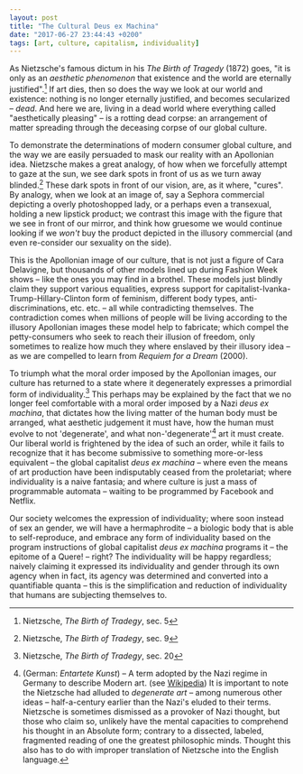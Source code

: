 ```yaml
---
layout: post
title: "The Cultural Deus ex Machina"
date: "2017-06-27 23:44:43 +0200"
tags: [art, culture, capitalism, individuality]
---
```


As Nietzsche's famous dictum in his *The Birth of Tragedy* (1872) goes, "it is only as an *aesthetic phenomenon* that existence and the world are eternally justified".[^3] If art dies, then so does the way we look at our world and existence: nothing is no longer eternally justified, and becomes secularized – *dead*. And here we are, living in a dead world where everything called "aesthetically pleasing" – is a rotting dead corpse: an arrangement of matter spreading through the deceasing corpse of our global culture.

To demonstrate the determinations of modern consumer global culture, and the way we are easily persuaded to mask our reality with an Apollonian idea. Nietzsche makes a great analogy, of how when we forcefully attempt to gaze at the sun, we see dark spots in front of us as we turn away blinded.[^1] These dark spots in front of our vision, are, as it where, "cures". By analogy, when we look at an image of, say a Sephora commercial depicting a overly photoshopped lady, or a perhaps even a transexual, holding a new lipstick product; we contrast this image with the figure that we see in front of our mirror, and think how gruesome we would continue looking if we *won't* buy the product depicted in the illusory commercial (and even re-consider our sexuality on the side).

This is the Apollonian image of our culture, that is not just a figure of Cara Delavigne, but thousands of other models lined up during Fashion Week shows – like the ones you may find in a brothel. These models just blindly claim they support various equalities, express support for capitalist-Ivanka-Trump-Hillary-Clinton form of feminism, different body types, anti-discriminations, etc. etc. – all while contradicting themselves. The contradiction comes when millions of people will be living according to the illusory Apollonian images these model help to fabricate; which compel the petty-consumers who seek to reach their illusion of freedom, only sometimes to realize how much they where enslaved by their illusory idea – as we are compelled to learn from *Requiem for a Dream* (2000).

To triumph what the moral order imposed by the Apollonian images, our culture has returned to a state where it degenerately expresses a primordial form of individuality.[^2] This perhaps may be explained by the fact that we no longer feel comfortable with a moral order imposed by a Nazi *deus ex machina*, that dictates how the living matter of the human body must be arranged, what aesthetic judgement it must have, how the human must evolve to not 'degenerate', and what non-'degenerate'[^n1] art it must create. Our liberal world is frightened by the idea of such an order, while it fails to recognize that it has become submissive to something more-or-less equivalent – the global capitalist *deus ex machina* – where even the means of art production have been indisputably ceased from the proletariat; where individuality is a naive fantasia; and where culture is just a mass of programmable automata – waiting to be programmed by Facebook and Netflix.

Our society welcomes the expression of individuality; where soon instead of sex an gender, we will have a hermaphrodite – a biologic body that is able to self-reproduce, and embrace any form of individuality based on the program instructions of global capitalist *deus ex machina* programs it – the epitome of a Quere! – right? The individuality will be happy regardless; naively claiming it expressed its individuality and gender through its own agency when in fact, its agency was determined and converted into a quantifiable quanta – this is the simplification and reduction of individuality that humans are subjecting themselves to. 

[^1]: Nietzsche, *The Birth of Tradegy*, sec. 9
[^2]: Nietzsche, *The Birth of Tradegy*, sec. 20
[^3]: Nietzsche, *The Birth of Tradegy*, sec. 5

[^n1]: (German: *Entartete Kunst*) – A term adopted by the Nazi regime in Germany to describe Modern art. (see [Wikipedia](https://en.wikipedia.org/wiki/Degenerate_art)) It is important to note the Nietzsche had alluded to *degenerate art* – among numerous other ideas – half-a-century earlier than the Nazi's eluded to their terms. Nietzsche is sometimes dismissed as a provoker of Nazi thought, but those who claim so, unlikely have the mental capacities to comprehend his thought in an Absolute form; contrary to a dissected, labeled, fragmented reading of one the greatest philosophic minds. Thought this also has to do with improper translation of Nietzsche into the English language.
